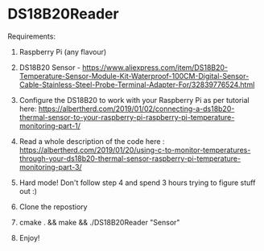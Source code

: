 # DS18B20Reader

Requirements:
  1) Raspberry Pi (any flavour)
  
  2) DS18B20 Sensor - https://www.aliexpress.com/item/DS18B20-Temperature-Sensor-Module-Kit-Waterproof-100CM-Digital-Sensor-Cable-Stainless-Steel-Probe-Terminal-Adapter-For/32839776524.html
  
  3) Configure the DS18B20 to work with your Raspberry Pi as per tutorial here: https://albertherd.com/2019/01/02/connecting-a-ds18b20-thermal-sensor-to-your-raspberry-pi-raspberry-pi-temperature-monitoring-part-1/
  
  4) Read a whole description of the code here : https://albertherd.com/2019/01/20/using-c-to-monitor-temperatures-through-your-ds18b20-thermal-sensor-raspberry-pi-temperature-monitoring-part-3/
  
  5) Hard mode! Don't follow step 4 and spend 3 hours trying to figure stuff out :)
  
  6) Clone the repostiory
  
  7) cmake . && make && ./DS18B20Reader "Sensor"
  
  8) Enjoy!
